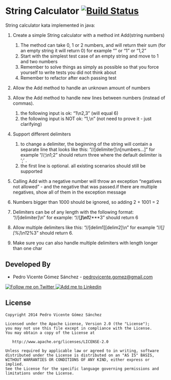 String Calculator [![Build Status](https://travis-ci.org/pedrovgs/StringCalculator-Kata.svg?branch=master)](https://travis-ci.org/pedrovgs/StringCalculator-Kata)
=================

String calculator kata implemented in java:

1) Create a simple String calculator with a method int Add(string numbers)
    1. The method can take 0, 1 or 2 numbers, and will return their sum (for an empty string it will return 0) for example “” or “1” or “1,2”
    2. Start with the simplest test case of an empty string and move to 1 and two numbers
    3. Remember to solve things as simply as possible so that you force yourself to write tests you did not think about
    4. Remember to refactor after each passing test

2) Allow the Add method to handle an unknown amount of numbers

3) Allow the Add method to handle new lines between numbers (instead of commas).
    1. the following input is ok:  “1\n2,3”  (will equal 6)
    2. the following input is NOT ok:  “1,\n” (not need to prove it - just clarifying)

4) Support different delimiters
    1. to change a delimiter, the beginning of the string will contain a separate line that looks like this:   “//[delimiter]\n[numbers…]” for example “//;\n1;2” should return three where the default delimiter is ‘;’ .
    2. the first line is optional. all existing scenarios should still be supported

5) Calling Add with a negative number will throw an exception “negatives not allowed” - and the negative that was passed.if there are multiple negatives, show all of them in the exception message


6) Numbers bigger than 1000 should be ignored, so adding 2 + 1001  = 2

7) Delimiters can be of any length with the following format:  “//[delimiter]\n” for example: “//[***]\n1***2***3” should return 6

8) Allow multiple delimiters like this:  “//[delim1][delim2]\n” for example “//[*][%]\n1*2%3” should return 6.

9) Make sure you can also handle multiple delimiters with length longer than one char


Developed By
------------

* Pedro Vicente Gómez Sánchez - <pedrovicente.gomez@gmail.com>

<a href="https://twitter.com/pedro_g_s">
  <img alt="Follow me on Twitter" src="http://imageshack.us/a/img812/3923/smallth.png" />
</a>
<a href="http://www.linkedin.com/in/pedrovg">
  <img alt="Add me to Linkedin" src="http://imageshack.us/a/img41/7877/smallld.png" />
</a>



License
-------

    Copyright 2014 Pedro Vicente Gómez Sánchez

    Licensed under the Apache License, Version 2.0 (the "License");
    you may not use this file except in compliance with the License.
    You may obtain a copy of the License at

       http://www.apache.org/licenses/LICENSE-2.0

    Unless required by applicable law or agreed to in writing, software
    distributed under the License is distributed on an "AS IS" BASIS,
    WITHOUT WARRANTIES OR CONDITIONS OF ANY KIND, either express or implied.
    See the License for the specific language governing permissions and
    limitations under the License.
